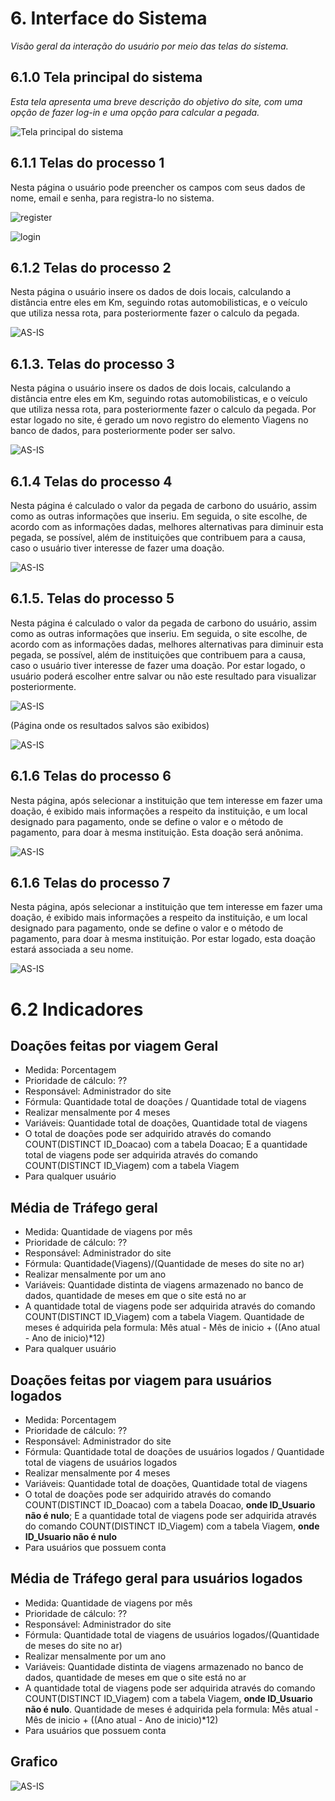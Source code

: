 
# 6. Interface do Sistema

_Visão geral da interação do usuário por meio das telas do sistema._

## 6.1.0 Tela principal do sistema

_Esta tela apresenta uma breve descrição do objetivo do site, com uma opção de fazer log-in e uma opção para calcular a pegada._

![`Tela principal do sistema`](images/tela_home.png)


## 6.1.1 Telas do processo 1

Nesta página o usuário pode preencher os campos com seus dados de nome, email e senha, para registra-lo no sistema.

![register](./images/tela_registro.png)

![login](./images/tela_login.png)

## 6.1.2 Telas do processo 2

Nesta página o usuário insere os dados de dois locais, calculando a distância entre eles em Km, seguindo rotas automobilisticas, e o veículo que utiliza nessa rota, para posteriormente fazer o calculo da pegada.

![AS-IS](./images/tela_calculoSL.png)

## 6.1.3. Telas do processo 3

Nesta página o usuário insere os dados de dois locais, calculando a distância entre eles em Km, seguindo rotas automobilisticas, e o veículo que utiliza nessa rota, para posteriormente fazer o calculo da pegada. Por estar logado no site, é gerado um novo registro do elemento Viagens no banco de dados, para posteriormente poder ser salvo.

![AS-IS](./images/tela_calculoCL.png)

## 6.1.4 Telas do processo 4

Nesta página é calculado o valor da pegada de carbono do usuário, assim como as outras informações que inseriu. Em seguida, o site escolhe, de acordo com as informações dadas, melhores alternativas para diminuir esta pegada, se possível, além de instituições que contribuem para a causa, caso o usuário tiver interesse de fazer uma doação.

![AS-IS](./images/tela_resultadoSL.png)

## 6.1.5. Telas do processo 5

Nesta página é calculado o valor da pegada de carbono do usuário, assim como as outras informações que inseriu. Em seguida, o site escolhe, de acordo com as informações dadas, melhores alternativas para diminuir esta pegada, se possível, além de instituições que contribuem para a causa, caso o usuário tiver interesse de fazer uma doação. Por estar logado, o usuário poderá escolher entre salvar ou não este resultado para visualizar posteriormente.

![AS-IS](./images/tela_resultadoCL.png)

(Página onde os resultados salvos são exibidos)

![AS-IS](./images/tela_ressalvos.png)

## 6.1.6 Telas do processo 6

Nesta página, após selecionar a instituição que tem interesse em fazer uma doação, é exibido mais informações a respeito da instituição, e um local designado para pagamento, onde se define o valor e o método de pagamento, para doar à mesma instituição. Esta doação será anônima.

![AS-IS](./images/tela_doarSL.png)

## 6.1.6 Telas do processo 7

Nesta página, após selecionar a instituição que tem interesse em fazer uma doação, é exibido mais informações a respeito da instituição, e um local designado para pagamento, onde se define o valor e o método de pagamento, para doar à mesma instituição. Por estar logado, esta doação estará associada a seu nome.

![AS-IS](./images/tela_doar.png)

# 6.2 Indicadores

## Doações feitas por viagem Geral
- Medida: Porcentagem
- Prioridade de cálculo: ??
- Responsável: Administrador do site
- Fórmula: Quantidade total de doações / Quantidade total de viagens
- Realizar mensalmente por 4 meses
- Variáveis: Quantidade total de doações, Quantidade total de viagens
- O total de doações pode ser adquirido através do comando COUNT(DISTINCT ID_Doacao) com a tabela Doacao; E a quantidade total de viagens pode ser adquirida através do comando COUNT(DISTINCT ID_Viagem) com a tabela Viagem
- Para qualquer usuário

## Média de Tráfego geral
- Medida: Quantidade de viagens por mês
- Prioridade de cálculo: ??
- Responsável: Administrador do site
- Fórmula: Quantidade(Viagens)/(Quantidade de meses do site no ar)
- Realizar mensalmente por um ano
- Variáveis: Quantidade distinta de viagens armazenado no banco de dados, quantidade de meses em que o site está no ar
- A quantidade total de viagens pode ser adquirida através do comando COUNT(DISTINCT ID_Viagem) com a tabela Viagem. Quantidade de meses é adquirida pela formula: Mês atual - Mês de inicio + ((Ano atual - Ano de inicio)*12)
- Para qualquer usuário

## Doações feitas por viagem para usuários logados
- Medida: Porcentagem
- Prioridade de cálculo: ??
- Responsável: Administrador do site
- Fórmula: Quantidade total de doações de usuários logados / Quantidade total de viagens de usuários logados
- Realizar mensalmente por 4 meses
- Variáveis: Quantidade total de doações, Quantidade total de viagens
- O total de doações pode ser adquirido através do comando COUNT(DISTINCT ID_Doacao) com a tabela Doacao, **onde ID_Usuario não é nulo**; E a quantidade total de viagens pode ser adquirida através do comando COUNT(DISTINCT ID_Viagem) com a tabela Viagem, **onde ID_Usuario não é nulo**
- Para usuários que possuem conta

## Média de Tráfego geral para usuários logados
- Medida: Quantidade de viagens por mês
- Prioridade de cálculo: ??
- Responsável: Administrador do site
- Fórmula: Quantidade total de viagens de usuários logados/(Quantidade de meses do site no ar)
- Realizar mensalmente por um ano
- Variáveis: Quantidade distinta de viagens armazenado no banco de dados, quantidade de meses em que o site está no ar
- A quantidade total de viagens pode ser adquirida através do comando COUNT(DISTINCT ID_Viagem) com a tabela Viagem, **onde ID_Usuario não é nulo**. Quantidade de meses é adquirida pela formula: Mês atual - Mês de inicio + ((Ano atual - Ano de inicio)*12)
- Para usuários que possuem conta 


## Grafico 
![AS-IS](./images/Grafico.png)




